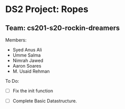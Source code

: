 # DS2 Project: Ropes 
## Team: cs201-s20-rockin-dreamers

Members:
- Syed Anus Ali 
- Umme Salma 
- Nimrah Jawed 
- Aaron Soares 
- M. Usaid Rehman 

To Do: 
- [ ] Fix the init function
- [ ] Complete Basic Datastructure.


